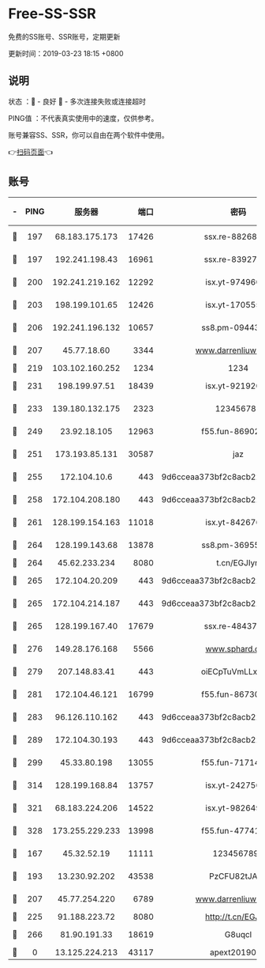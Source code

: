 # Free-SS-SSR

免费的SS账号、SSR账号，定期更新

更新时间：2019-03-23 18:15 +0800

## 说明

状态     ：🙂 - 良好 🙁 - 多次连接失败或连接超时

PING值   ：不代表真实使用中的速度，仅供参考。

账号兼容SS、SSR，你可以自由在两个软件中使用。

👉[扫码页面](https://liesauer.github.io/Free-SS-SSR/)👈

## 账号

|-|PING|服务器|端口|密码|加密方式|区域|
|:----:|:----:|:-----:|-----:|:----:|:----:|:----:|
|🙂|197|68.183.175.173|17426|ssx.re-88268123|aes-256-cfb|US|
|🙂|197|192.241.198.43|16961|ssx.re-83927366|aes-256-cfb|US|
|🙂|200|192.241.219.162|12292|isx.yt-97496097|aes-256-cfb|US|
|🙂|203|198.199.101.65|12426|isx.yt-17055580|aes-256-cfb|US|
|🙂|206|192.241.196.132|10657|ss8.pm-09443991|aes-256-cfb|US|
|🙂|207|45.77.18.60|3344|www.darrenliuwei.com|aes-256-cfb|JP|
|🙂|219|103.102.160.252|1234|1234|rc4-md5|JP|
|🙂|231|198.199.97.51|18439|isx.yt-92192030|aes-256-cfb|US|
|🙂|233|139.180.132.175|2323|123456789|aes-256-cfb|SG|
|🙂|249|23.92.18.105|12963|f55.fun-86902883|aes-256-cfb|US|
|🙂|251|173.193.85.131|30587|jaz|aes-256-cfb|US|
|🙂|255|172.104.10.6|443|9d6cceaa373bf2c8acb22e60b6a58be6|aes-256-cfb|US|
|🙂|258|172.104.208.180|443|9d6cceaa373bf2c8acb22e60b6a58be6|aes-256-cfb|US|
|🙂|261|128.199.154.163|11018|isx.yt-84267636|aes-256-cfb|SG|
|🙂|264|128.199.143.68|13878|ss8.pm-36955198|aes-256-cfb|SG|
|🙂|264|45.62.233.234|8080|t.cn/EGJIyrl|rc4-md5|CA|
|🙂|265|172.104.20.209|443|9d6cceaa373bf2c8acb22e60b6a58be6|aes-256-cfb|US|
|🙂|265|172.104.214.187|443|9d6cceaa373bf2c8acb22e60b6a58be6|aes-256-cfb|US|
|🙂|265|128.199.167.40|17679|ssx.re-48437316|aes-256-cfb|SG|
|🙂|276|149.28.176.168|5566|www.sphard.com|aes-256-cfb|AU|
|🙂|279|207.148.83.41|443|oiECpTuVmLLxk4Ts|aes-256-cfb|AU|
|🙂|281|172.104.46.121|16799|f55.fun-86730796|aes-256-cfb|SG|
|🙂|283|96.126.110.162|443|9d6cceaa373bf2c8acb22e60b6a58be6|aes-256-cfb|US|
|🙂|289|172.104.30.193|443|9d6cceaa373bf2c8acb22e60b6a58be6|aes-256-cfb|US|
|🙂|299|45.33.80.198|13055|f55.fun-71714791|aes-256-cfb|US|
|🙂|314|128.199.168.84|13757|isx.yt-24275620|aes-256-cfb|SG|
|🙂|321|68.183.224.206|14522|isx.yt-98264909|aes-256-cfb|SG|
|🙂|328|173.255.229.233|13998|f55.fun-47741673|aes-256-cfb|US|
|🙂|167|45.32.52.19|11111|1234567890|aes-256-cfb|JP|
|🙂|193|13.230.92.202|43538|PzCFU82tJAdZ|aes-256-cfb|JP|
|🙂|207|45.77.254.220|6789|www.darrenliuwei.com|aes-256-cfb|SG|
|🙂|225|91.188.223.72|8080|http://t.cn/EGJIyrl|rc4-md5|RU|
|🙂|266|81.90.191.33|18619|G8uqcl|aes-256-cfb|US|
|🙁|0|13.125.224.213|43117|apext2019005|chacha20|KR|
